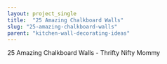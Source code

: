 ```yaml
---
layout: project_single
title:  "25 Amazing Chalkboard Walls"
slug: "25-amazing-chalkboard-walls"
parent: "kitchen-wall-decorating-ideas"
---
```

25 Amazing Chalkboard Walls - Thrifty Nifty Mommy